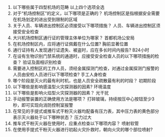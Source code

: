 1. 以下哪些属于四型机场的范畴 
以上四个选项全选 
2. 对于“机场控制区”的定义，以下哪项是正确的？ 
机场控制区是指根据安全需要在机场划定的进出受到限制的区域  
3. 关于人员、车辆进出控制区必须接受以下哪项措施？ 
人员、车辆进出控制区须接受安全检查  
4. 大兴机场控制区通行证的管理主体单位为哪家？
首都机场公安局  
5. 在机场控制区内，应将通行证佩戴在什么位置?
胸前显著位置  
6. 通行证持有人发现通行证遗失、被盗时，应在多长时间内报告?
B24小时  
7. 在设有生物识别门禁系统的通道时，应接受安全检查人员的以下哪项措施的检查？
验证及面相识别检查  
8. 需要进入控制区的工作人员，须经金属探测门检查，对通过金属探测门报警的人员由安检人员进行以下哪项检查?
手工人身检查  
9. 哪个阶段是灭火的最有利时机，也是人员安全疏散最有利的时段？
初期阶段  
10. 以下哪些是影响感温型火灾探测器的因素?
环境温度  
11. 以下哪些是影响火焰型火灾探测器的因素？
光干扰  
12. 手动报警装置的正确使用方法是哪项？
打碎玻璃，持续按压中心按钮至少3秒，即可实现向消防控制室报警  
13. 在常见的手提式或推车式干粉灭火器均配备有压力表，其中压力表的黄色部分表示灭火器处于以下哪种状态？
压力过大
14. 推车式干粉灭火器在使用时，应重点检查以下哪项内容？
喷射软管  
15. 在使用手提式干粉灭火器进行初起火灾扑救时，朝向火灾的哪个部位喷射?
